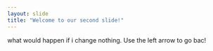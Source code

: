 ```yaml
---
layout: slide
title: "Welcome to our second slide!"
---
```

what would happen if i change nothing.
Use the left arrow to go bac!
